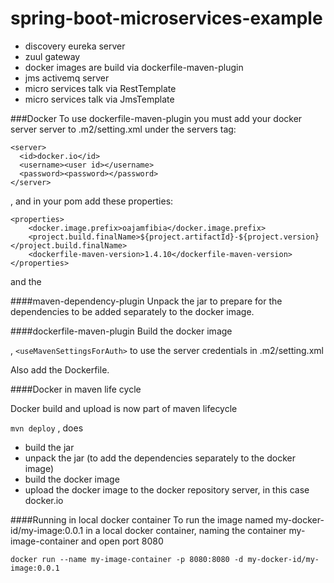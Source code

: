 # spring-boot-microservices-example

- discovery eureka server
- zuul gateway
- docker images are build via dockerfile-maven-plugin
- jms activemq server
- micro services talk via RestTemplate
- micro services talk via JmsTemplate






###Docker
To use dockerfile-maven-plugin you must add your docker server server to .m2/setting.xml under the servers tag:

```
<server>
  <id>docker.io</id>
  <username><user id></username>
  <password><password></password>
</server>
```
, and in your pom add these properties:

```
<properties>
    <docker.image.prefix>oajamfibia</docker.image.prefix>
    <project.build.finalName>${project.artifactId}-${project.version}</project.build.finalName>
    <dockerfile-maven-version>1.4.10</dockerfile-maven-version>
</properties>
```
and the 

####maven-dependency-plugin
Unpack the jar to prepare for the dependencies to be added separately to the docker image. 
 
####dockerfile-maven-plugin
Build the docker image 
 
, ```<useMavenSettingsForAuth>``` to use the server credentials in .m2/setting.xml 

Also add the Dockerfile.

####Docker in maven life cycle

Docker build and upload is now part of maven lifecycle

```mvn deploy```    , does

- build the jar
- unpack the jar (to add the dependencies separately to the docker image)
- build the docker image
- upload the docker image to the docker repository server, in this case docker.io

####Running in local docker container 
To run the image named my-docker-id/my-image:0.0.1 in a local docker container, naming the container my-image-container and open port 8080
```
docker run --name my-image-container -p 8080:8080 -d my-docker-id/my-image:0.0.1
```